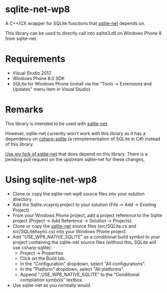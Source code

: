sqlite-net-wp8
==============

A C++/CX wrapper for SQLite functions that [sqlite-net](https://github.com/praeclarum/sqlite-net) depends on.

This library can be used to directly call into sqlite3.dll on Windows Phone 8 from sqlite-net.

Requirements
============

* Visual Studio 2012
* Windows Phone 8.0 SDK
* SQLite for Windows Phone (install via the "Tools -> Extensions and Updates" menu item in Visual Studio).

Remarks
======

This library is intended to be used with [sqlite-net](https://github.com/praeclarum/sqlite-net).

However, sqlite-net currently won't work with this library as it has a dependency on [csharp-sqlite](http://code.google.com/p/csharp-sqlite/) (a reimplementation of SQLite in C#) instead of this library.

[Use my fork of sqlite-net](https://github.com/peterhuene/sqlite-net) that does depend on this library.  There is a pending pull request on the upstream sqlite-net for these changes,

Using sqlite-net-wp8
====================

* Clone or copy the sqlite-net-wp8 source files into your solution directory.
* Add the Sqlite.vcxproj project to your solution (File -> Add -> Existing Project).
* From your Windows Phone project, add a project reference to the Sqlite project (Project -> Add Reference -> Solution -> Projects).
* Clone or copy the [sqlite-net](https://github.com/peterhuene/sqlite-net) source files (src/SQLite.cs and src/SQLiteAsync.cs) into your Windows Phone project.
* Add "USE_WP8_NATIVE_SQLITE" as a conditional build symbol to your project containing the sqlite-net source files (without this, SQLite will use csharp-sqlite):
    * Project -> Properties
    * Click on the Build tab.
    * In the "Configuration" dropdown, select "All configurations".
    * In the "Platform" dropdown, select "All platforms".
    * Append ";USE_WP8_NATIVE_SQLITE" to the "Conditional compilation symbols" textbox.
* Use sqlite-net as you normally would.
